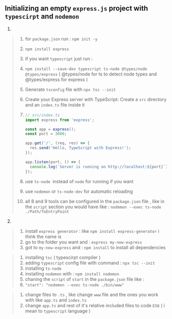 ## Initializing an empty `express.js` project with `typescirpt` and `nodemon`

1.

> 1. for `package.json` run : `npm init -y`
>
> 2.  `npm install express`
>
> 3.  if you want `typescript` just run : 
>
> 4. `npm install --save-dev typescript ts-node @types/node @types/express` ( @types/node for ts to detect node types and @types/express for express )
>
> 5. Generate `tsconfig` file with `npx tsc --init`
>
> 6. Create your Express server with TypeScript: Create a `src` directory and an `index.ts` file inside it
>
>    
>
> 7. ```typescript
>    // src/index.ts
>    import express from 'express';
>    
>    const app = express();
>    const port = 3000;
>    
>    app.get('/', (req, res) => {
>      res.send('Hello, TypeScript with Express!');
>    });
>    
>    app.listen(port, () => {
>      console.log(`Server is running on http://localhost:${port}`);
>    });
>    ```
>
> 8. use `ts-node `instead of `node` for running if you want
>
> 9. use `nodemon` or `ts-node-dev` for automatic reloading
>
> 10. all 8 and 9 tools can be configured in the `package.json` file , like in the `script` section you would have like : `nodemon --exec ts-node ./Path/ToEntryPoint`

2.

> 1) install `express generator` : like `npm install express-generator` i think the name is
> 2) go to the folder you want and : `express my-new-express`
> 3) got to `my-new-express` and : `npm install` to install all dependencies

> 1. installing `tsc` ( typescirpt compiler )
> 2. adding `typescript` config file with command : `npx tsc --init`
> 3. installing `ts-node`
> 4. installing `nodemon` with : `npm install nodemon`
> 5. chaning the `script` of `start` in the `package.json` file like :
> 6. `"start": "nodemon --exec ts-node ./bin/www"`

> 1. change files to `.ts` , like change `www` file and the ones you work with like `app.ts` and `index.ts`
> 2. change `app.ts` and rest of it's relative included files to code `ES6` ( i mean to `typescript` language )